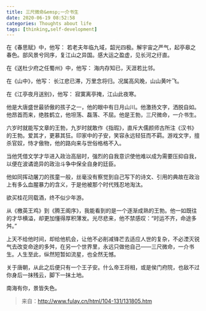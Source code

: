 ```yaml
---
title: 三尺微命&emsp;一介书生
date: 2020-06-19 08:52:58
categories: Thoughts about life
tags: [thinking,self-development]
---
```


在《春思赋》中，他写：
若老夫年临九域，韶光四极。解宇宙之严气，起亭皋之春色。部风景兮同序，复江山之异国。感大运之盈虚，见长河之纡直。

在《送杜少府之任蜀州》中，他写：
海内存知已，天涯若比邻。

在《山中》，他写：
长江悲已滞，万里念将归。况属高风晚，山山黄叶飞。

在《江亭夜月送别》，他写：
寂寞离亭掩，江山此夜寒。
<!--more-->

他是大唐盛世最骄傲的孩子之一，他的眼中有日月山川。他激扬文字，洒脱自如。他昂首而来，绝胜鹤立，他坦荡、磊落、不屈。他是王勃，三尺微命，一介书生。

六岁时就能写文章的王勃，九岁时就敢作《指瑕》，直斥大儒颜师古所注《汉书》的王勃。爱其才，更慕其狂。印家中的子安，笑容永远轻狂而不羁。游戏文字，擅杀官奴，恃才傲物，他的路向来与世俗格格不入。

当他凭借文学才华进入政治高层时，强烈的自我意识使他难以成为需要压抑自我，以便在波谲诡异的政治斗争中保全自身的廷臣。

他如同挥动屠刀的孩童一般，丝毫没有察觉到自己写下的诗文、引用的典故在政治上有多么血腥暴力的含义，于是他被那个时代残忍地淘汰。

欲买桂花同载酒，终不似少年游。

从《檄英王鸡》到《腾王阁序》，我能看到的是一个逐渐成熟的王勃。他一如既往的才华横溢，却更加懂得厚积薄发。光尽悲来，他不禁感叹：“时运不齐，命途多舛。”

上天不给他时间，却给他机会，让他不必削减锋芒去适应人世的复杂，不必湮灭锐气去改变命途的多舛，在另一个世界里，永远只做他自己——三尺微命，一介书生。人生至此，纵然短暂如流星，也全然无憾。

关于唐朝，从此之后便只有一个王子安。什么帝王将相，或是侯门府院，也敌不过你身后一抹残云，脚下一抹土地。

南海有你，景皆失色。

> 来自：http://www.fulay.cn/html/104-131/131805.htm


